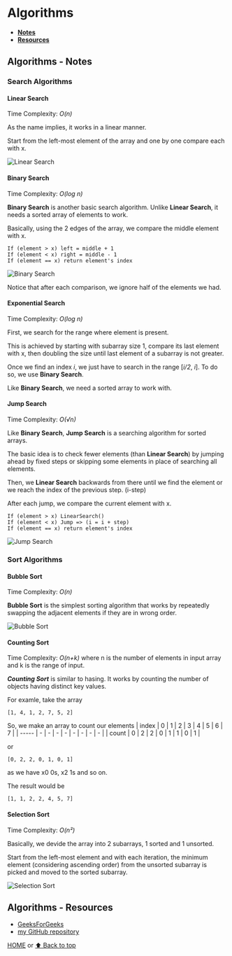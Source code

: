 # Algorithms

- [**Notes**](#algorithms---notes)
- [**Resources**](#algorithms---resources)

## Algorithms - Notes

### Search Algorithms

#### Linear Search

Time Complexity: *O(n)*

As the name implies, it works in a linear manner.

Start from the left-most element of the array and one by one compare each with x.

![Linear Search](../Images/Linear-Search.png)

#### Binary Search

Time Complexity: *O(log n)*

**Binary Search** is another basic search algorithm. Unlike **Linear Search**, it needs a sorted array of elements to work.

Basically, using the 2 edges of the array, we compare the middle element with x.

    If (element > x) left = middle + 1
    If (element < x) right = middle - 1
    If (element == x) return element's index

![Binary Search](../Images/Binary-Search.png)

Notice that after each comparison, we ignore half of the elements we had.

#### Exponential Search

Time Complexity: *O(log n)*

First, we search for the range where element is present.

This is achieved by starting with subarray size 1, compare its last element with x, then doubling the size until last element of a subarray is not greater.

Once we find an index *i*, we just have to search in the range [*i/2*, *i*]. To do so, we use **Binary Search**.

Like **Binary Search**, we need a sorted array to work with.

#### Jump Search

Time Complexity: *O(√n)*

Like **Binary Search**, **Jump Search** is a searching algorithm for sorted arrays.

The basic idea is to check fewer elements (than **Linear Search**) by jumping ahead by fixed steps or skipping some elements in place of searching all elements.

Then, we **Linear Search** backwards from there until we find the element or we reach the index of the previous step. (i-step)

After each jump, we compare the current element with x.

    If (element > x) LinearSearch()
    If (element < x) Jump => (i = i + step)
    If (element == x) return element's index

![Jump Search](../Images/Jump-Search.jpg)

### Sort Algorithms

#### Bubble Sort

Time Complexity: *O(n)*

**Bubble Sort** is the simplest sorting algorithm that works by repeatedly swapping the adjacent elements if they are in wrong order.

![Bubble Sort](../Images/Bubble-Sort.png)

#### Counting Sort

Time Complexity: *O(n+k)* where n is the number of elements in input array and k is the range of input.

***Counting Sort*** is similar to hasing. It works by counting the number of objects having distinct key values.

For examle, take the array

    [1, 4, 1, 2, 7, 5, 2]
So, we make an array to count our elements
| index | 0 | 1 | 2 | 3 | 4 | 5 | 6 | 7 |
| ----- | - | - | - | - | - | - | - | - |
| count | 0 | 2 | 2 | 0 | 1 | 1 | 0 | 1 |

or

    [0, 2, 2, 0, 1, 0, 1]
as we have x0 0s, x2 1s and so on.

The result would be

    [1, 1, 2, 2, 4, 5, 7]

#### Selection Sort

Time Complexity: *O(n²)*

Basically, we devide the array into 2 subarrays, 1 sorted and 1 unsorted.

Start from the left-most element and with each iteration, the minimum element (considering ascending order) from the unsorted subarray is picked and moved to the sorted subarray.

![Selection Sort](../Images/Selection-Sort.png)

## Algorithms - Resources

- [GeeksForGeeks](https://www.geeksforgeeks.org/fundamentals-of-algorithms/)
- [my GitHub repository](https://github.com/Stratis-Dermanoutsos/Algorithms-C-Sharp/)

[HOME](https://github.com/Stratis-Dermanoutsos/Full-Stack-Notes#full-stack-notes) or [⬆ Back to top](#algorithms)
